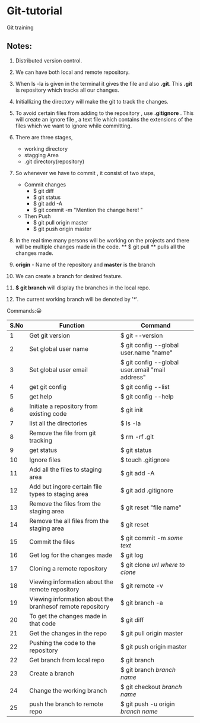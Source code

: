 # Git-tutorial
Git training



## Notes:
1. Distributed version control.
2. We can have both local and remote repository.
3. When ls -la is given in the terminal it gives the file and also **.git**.
This **.git** is repository which tracks all our changes.
4. Initiallizing the directory will make the git to track the changes.
5. To avoid certain files from adding to the repository , use **.gitignore** . This will create an ignore file , a text file which contains the extensions of the files which we want to ignore while committing.
6. There are three stages,
	  * working directory
	  * stagging Area
	  * .git directory(repository)
7. So whenever we have to  commit , it consist of two steps,
	* Commit changes 
		* $ git diff
		* $ git status
		* $ git add -A
		* $ git commit -m "Mention the change here! "
	* Then Push
		* $ git pull origin master
		* $ git push origin master
8. In the real time many persons will be working on the projects and there will be multiple changes made in the code.  ** $ git pull ** pulls all the changes made.

9. **origin** - Name of the repository and **master** is the branch
10. We can create a branch for desired feature.
11. **$ git branch** will display the branches in the local repo. 
12. The current working branch will be denoted by '*'.



Commands::grinning:

S.No|    Function                 |         Command
----|-----------------------------|------------------------
1   |Get git version              |$ git --version
2   |Set global user name         |$ git config --global user.name "name"
3   |Set global user email         |$ git config --global user.email "mail address"
4| get git config       |$ git config --list
5 | get help        | $ git config --help
6 | Initiate a repository from existing code | $ git init
7|list all the directories| $ ls -la
8| Remove the file from git tracking | $ rm -rf .git
9|get status | $ git status
10|Ignore files | $ touch .gitignore
11|Add all the files to staging area|$ git add -A
12| Add but ingore certain file types to staging area | $ git add .gitignore
13|Remove the files from the staging area | $ git reset "file name"
14|Remove the all files from the staging area | $ git reset
15| Commit the files | $ git commit -m *some text*
16| Get log for the changes made | $ git log
17|Cloning a remote repository | $ git clone *url*   *where to clone*
18|Viewing information about the remote repository |$ git remote -v 
19|Viewing information about the branhesof remote repository |$ git branch -a 
20| To get the changes made in that code | $ git diff
21| Get the changes in the repo | $ git pull origin master
22| Pushing the code to the repository | $ git push origin master
22|Get branch from local repo| $ git branch 
23| Create a branch | $ git branch *branch name*
24| Change the working branch | $ git checkout *branch name*
25| push the branch to remote repo | $ git push -u origin *branch name*

